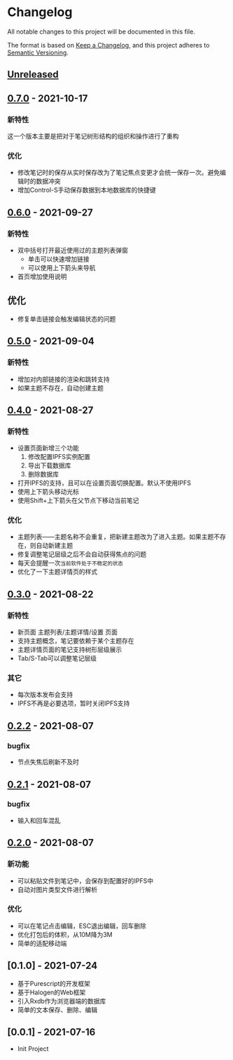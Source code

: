 # Changelog
All notable changes to this project will be documented in this file.

The format is based on [Keep a Changelog](https://keepachangelog.com/en/1.0.0/),
and this project adheres to [Semantic Versioning](https://semver.org/spec/v2.0.0.html).

## [Unreleased]

## [0.7.0] - 2021-10-17
### 新特性
这一个版本主要是把对于笔记树形结构的组织和操作进行了重构
### 优化
- 修改笔记时的保存从实时保存改为了笔记焦点变更才会统一保存一次。避免编辑时的数据冲突
- 增加Control-S手动保存数据到本地数据库的快捷键
## [0.6.0] - 2021-09-27
### 新特性
- 双中括号打开最近使用过的主题列表弹窗
    - 单击可以快速增加链接
    - 可以使用上下箭头来导航
- 首页增加使用说明

## 优化
- 修复单击链接会触发编辑状态的问题

## [0.5.0] - 2021-09-04
### 新特性
- 增加对内部链接的渲染和跳转支持
- 如果主题不存在，自动创建主题
## [0.4.0] - 2021-08-27
### 新特性
- 设置页面新增三个功能
    1. 修改配置IPFS实例配置
    2. 导出下载数据库
    3. 删除数据库
- 打开IPFS的支持，且可以在设置页面切换配置。默认不使用IPFS
- 使用上下箭头移动光标
- 使用Shift+上下箭头在父节点下移动当前笔记

### 优化
- 主题列表——主题名称不会重复，把新建主题改为了进入主题。如果主题不存在，则自动新建主题
- 修复调整笔记层级之后不会自动获得焦点的问题
- 每天会提醒一次`当前软件处于不稳定的状态`
- 优化了一下主题详情页的样式

## [0.3.0] - 2021-08-22
### 新特性
- 新页面 主题列表/主题详情/设置 页面
- 支持主题概念，笔记要依赖于某个主题存在
- 主题详情页面的笔记支持树形层级展示
- Tab/S-Tab可以调整笔记层级
### 其它
- 每次版本发布会支持
- IPFS不再是必要选项，暂时关闭IPFS支持
## [0.2.2] - 2021-08-07
### bugfix
- 节点失焦后刷新不及时
## [0.2.1] - 2021-08-07
### bugfix
- 输入和回车混乱
## [0.2.0] - 2021-08-07

### 新功能
- 可以粘贴文件到笔记中，会保存到配置好的IPFS中
- 自动对图片类型文件进行解析

### 优化
- 可以在笔记点击编辑，ESC退出编辑，回车删除
- 优化打包后的体积，从10M降为3M
- 简单的适配移动端


## [0.1.0] - 2021-07-24

- 基于Purescript的开发框架
- 基于Halogen的Web框架
- 引入Rxdb作为浏览器端的数据库
- 简单的文本保存、删除、编辑

## [0.0.1] - 2021-07-16

- Init Project


[Unreleased]: https://github.com/link-note/link-note/compare/0.7.0...HEAD
[0.7.0]: https://github.com/link-note/link-note/compare/0.6.0...0.7.0
[0.6.0]: https://github.com/link-note/link-note/compare/0.5.0...0.6.0
[0.5.0]: https://github.com/link-note/link-note/compare/0.4.0...0.5.0
[0.4.0]: https://github.com/link-note/link-note/compare/0.3.0...0.4.0
[0.3.0]: https://github.com/link-note/link-note/compare/0.2.2...0.3.0
[0.2.2]: https://github.com/running-grass/learn-purs/compare/0.2.1...0.2.2
[0.2.1]: https://github.com/running-grass/learn-purs/compare/0.2.0...0.2.1
[0.2.0]: https://github.com/running-grass/learn-purs/compare/0.1.0...0.2.0
